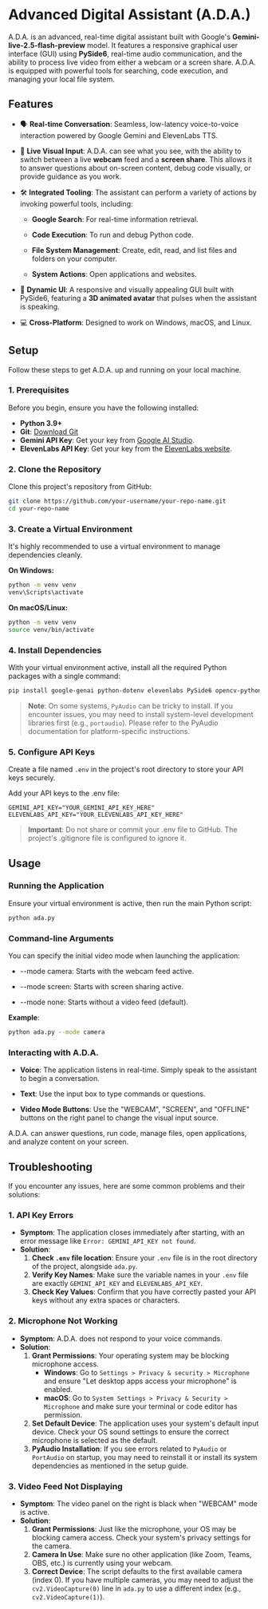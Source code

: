 Advanced Digital Assistant (A.D.A.)
===================================

A.D.A. is an advanced, real-time digital assistant built with Google's **Gemini-live-2.5-flash-preview** model. It features a responsive graphical user interface (GUI) using **PySide6**, real-time audio communication, and the ability to process live video from either a webcam or a screen share. A.D.A. is equipped with powerful tools for searching, code execution, and managing your local file system.

  

  

Features
--------

*   🗣️ **Real-time Conversation**: Seamless, low-latency voice-to-voice interaction powered by Google Gemini and ElevenLabs TTS.
    
*   👀 **Live Visual Input**: A.D.A. can see what you see, with the ability to switch between a live **webcam** feed and a **screen share**. This allows it to answer questions about on-screen content, debug code visually, or provide guidance as you work.
    
*   🛠️ **Integrated Tooling**: The assistant can perform a variety of actions by invoking powerful tools, including:
    
    *   **Google Search**: For real-time information retrieval.
        
    *   **Code Execution**: To run and debug Python code.
        
    *   **File System Management**: Create, edit, read, and list files and folders on your computer.
        
    *   **System Actions**: Open applications and websites.
        
*   🎨 **Dynamic UI**: A responsive and visually appealing GUI built with PySide6, featuring a **3D animated avatar** that pulses when the assistant is speaking.
    
*   💻 **Cross-Platform**: Designed to work on Windows, macOS, and Linux.
    

Setup
-----

Follow these steps to get A.D.A. up and running on your local machine.

### 1\. Prerequisites

Before you begin, ensure you have the following installed:

*   **Python 3.9+**
*   **Git**: [Download Git](https://git-scm.com/downloads)
*   **Gemini API Key**: Get your key from [Google AI Studio](https://aistudio.google.com/app/apikey).
*   **ElevenLabs API Key**: Get your key from the [ElevenLabs website](https://elevenlabs.io/).

### 2\. Clone the Repository

Clone this project's repository from GitHub:

```bash
git clone https://github.com/your-username/your-repo-name.git
cd your-repo-name
```

### 3\. Create a Virtual Environment

It's highly recommended to use a virtual environment to manage dependencies cleanly.

**On Windows:**
```bash
python -m venv venv
venv\Scripts\activate
```

**On macOS/Linux:**
```bash
python -m venv venv
source venv/bin/activate
```

### 4\. Install Dependencies

With your virtual environment active, install all the required Python packages with a single command:

```bash
pip install google-genai python-dotenv elevenlabs PySide6 opencv-python Pillow numpy websockets pyaudio
```

> **Note**: On some systems, `PyAudio` can be tricky to install. If you encounter issues, you may need to install system-level development libraries first (e.g., `portaudio`). Please refer to the PyAudio documentation for platform-specific instructions.

### 5\. Configure API Keys

Create a file named `.env` in the project's root directory to store your API keys securely.

Add your API keys to the .env file:

```
GEMINI_API_KEY="YOUR_GEMINI_API_KEY_HERE"
ELEVENLABS_API_KEY="YOUR_ELEVENLABS_API_KEY_HERE"
```

> **Important**: Do not share or commit your .env file to GitHub. The project's .gitignore file is configured to ignore it.

Usage
-----

### Running the Application

Ensure your virtual environment is active, then run the main Python script:

```bash
python ada.py
```

### Command-line Arguments

You can specify the initial video mode when launching the application:

*   \--mode camera: Starts with the webcam feed active.
    
*   \--mode screen: Starts with screen sharing active.
    
*   \--mode none: Starts without a video feed (default).
    

**Example**:

```bash
python ada.py --mode camera
```

### Interacting with A.D.A.

*   **Voice**: The application listens in real-time. Simply speak to the assistant to begin a conversation.
    
*   **Text**: Use the input box to type commands or questions.
    
*   **Video Mode Buttons**: Use the "WEBCAM", "SCREEN", and "OFFLINE" buttons on the right panel to change the visual input source.
    

A.D.A. can answer questions, run code, manage files, open applications, and analyze content on your screen.

Troubleshooting
---------------

If you encounter any issues, here are some common problems and their solutions:

### 1. API Key Errors

*   **Symptom**: The application closes immediately after starting, with an error message like `Error: GEMINI_API_KEY not found`.
*   **Solution**:
    1.  **Check `.env` file location**: Ensure your `.env` file is in the root directory of the project, alongside `ada.py`.
    2.  **Verify Key Names**: Make sure the variable names in your `.env` file are exactly `GEMINI_API_KEY` and `ELEVENLABS_API_KEY`.
    3.  **Check Key Values**: Confirm that you have correctly pasted your API keys without any extra spaces or characters.

### 2. Microphone Not Working

*   **Symptom**: A.D.A. does not respond to your voice commands.
*   **Solution**:
    1.  **Grant Permissions**: Your operating system may be blocking microphone access.
        *   **Windows**: Go to `Settings > Privacy & security > Microphone` and ensure "Let desktop apps access your microphone" is enabled.
        *   **macOS**: Go to `System Settings > Privacy & Security > Microphone` and make sure your terminal or code editor has permission.
    2.  **Set Default Device**: The application uses your system's default input device. Check your OS sound settings to ensure the correct microphone is selected as the default.
    3.  **PyAudio Installation**: If you see errors related to `PyAudio` or `PortAudio` on startup, you may need to reinstall it or install its system dependencies as mentioned in the setup guide.

### 3. Video Feed Not Displaying

*   **Symptom**: The video panel on the right is black when "WEBCAM" mode is active.
*   **Solution**:
    1.  **Grant Permissions**: Just like the microphone, your OS may be blocking camera access. Check your system's privacy settings for the camera.
    2.  **Camera In Use**: Make sure no other application (like Zoom, Teams, OBS, etc.) is currently using your webcam.
    3.  **Correct Device**: The script defaults to the first available camera (index 0). If you have multiple cameras, you may need to adjust the `cv2.VideoCapture(0)` line in `ada.py` to use a different index (e.g., `cv2.VideoCapture(1)`).